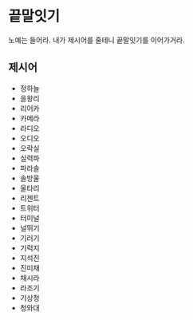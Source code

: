 # 끝말잇기
노예는 들어라. 내가 제시어를 줄테니 끝말잇기를 이어가거라.

## 제시어
- 정하늘
- 을왕리
- 리어카
- 카메라
- 라디오
- 오디오
- 오락실
- 실력파
- 파라솔
- 솔방울
- 울타리
- 리젠트
- 트위터
- 터미널
- 널뛰기
- 기러기
- 기럭지
- 지석진
- 진미채
- 채시라
- 라조기
- 기상청
- 청와대